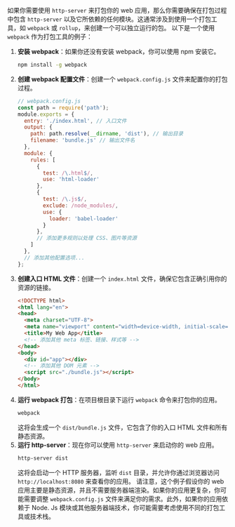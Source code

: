如果你需要使用 `http-server` 来打包你的 web 应用，那么你需要确保在打包过程中包含 `http-server` 以及它所依赖的任何模块。这通常涉及到使用一个打包工具，如 `webpack` 或 `rollup`，来创建一个可以独立运行的包。
以下是一个使用 `webpack` 作为打包工具的例子：
1. **安装 webpack**：如果你还没有安装 webpack，你可以使用 npm 安装它。
   ```sh
   npm install -g webpack
   ```
2. **创建 webpack 配置文件**：创建一个 `webpack.config.js` 文件来配置你的打包过程。
   ```javascript
   // webpack.config.js
   const path = require('path');
   module.exports = {
     entry: './index.html', // 入口文件
     output: {
       path: path.resolve(__dirname, 'dist'), // 输出目录
       filename: 'bundle.js' // 输出文件名
     },
     module: {
       rules: [
         {
           test: /\.html$/,
           use: 'html-loader'
         },
         {
           test: /\.js$/,
           exclude: /node_modules/,
           use: {
             loader: 'babel-loader'
           }
         },
         // 添加更多规则以处理 CSS、图片等资源
       ]
     },
     // 添加其他配置选项...
   };
   ```
3. **创建入口 HTML 文件**：创建一个 `index.html` 文件，确保它包含正确引用你的资源的链接。
   ```html
   <!DOCTYPE html>
   <html lang="en">
   <head>
     <meta charset="UTF-8">
     <meta name="viewport" content="width=device-width, initial-scale=1.0">
     <title>My Web App</title>
     <!-- 添加其他 meta 标签、链接、样式等 -->
   </head>
   <body>
     <div id="app"></div>
     <!-- 添加其他 DOM 元素 -->
     <script src="./bundle.js"></script>
   </body>
   </html>
   ```
4. **运行 webpack 打包**：在项目根目录下运行 `webpack` 命令来打包你的应用。
   ```sh
   webpack
   ```
   这将会生成一个 `dist/bundle.js` 文件，它包含了你的入口 HTML 文件和所有静态资源。
5. **运行 http-server**：现在你可以使用 `http-server` 来启动你的 web 应用。
   ```sh
   http-server dist
   ```
   这将会启动一个 HTTP 服务器，监听 `dist` 目录，并允许你通过浏览器访问 `http://localhost:8080` 来查看你的应用。
请注意，这个例子假设你的 web 应用主要是静态资源，并且不需要服务器端渲染。如果你的应用更复杂，你可能需要调整 `webpack.config.js` 文件来满足你的需求。此外，如果你的应用依赖于 Node. Js 模块或其他服务器端技术，你可能需要考虑使用不同的打包工具或技术栈。
